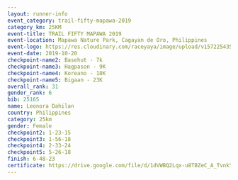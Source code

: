 ```yaml
---
layout: runner-info 
event_category: trail-fifty-mapawa-2019 
category_km: 25KM 
event-title: TRAIL FIFTY MAPAWA 2019  
event-location: Mapawa Nature Park, Cagayan de Oro, Philippines 
event-logo: https://res.cloudinary.com/raceyaya/image/upload/v1572254355/logo/trail-fifty-mapawa_fizjmb.jpg 
event-date: 2019-10-20 
checkpoint-name2: Basehut - 7k 
checkpoint-name3: Hagpason - 9K 
checkpoint-name4: Koreano - 18K 
checkpoint-name5: Bigaan - 23K 
overall_rank: 31
gender_rank: 6
bib: 25165
name: Leonora Dahilan
country: Philippines
category: 25km
gender: Female
checkpoint2: 1-23-15
checkpoint3: 1-56-18
checkpoint4: 2-33-24
checkpoint5: 5-26-18
finish: 6-48-23
certificate: https://drive.google.com/file/d/1dVWBQ2Lqx-u8TBZeC_A_TvnkYPXH6mFi/view?usp=sharing
---
```

